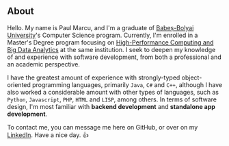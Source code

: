 ## About

Hello. My name is Paul Marcu, and I'm a graduate of [Babeș-Bolyai University](https://www.cs.ubbcluj.ro/)'s Computer Science program. Currently, I'm enrolled in a Master's Degree program focusing on [High-Performance Computing and Big Data Analytics](https://www.cs.ubbcluj.ro/invatamant/programe-academice/masterat/calcul-de-inalta-performanta-si-analiza-volumelor-mari-de-date/) at the same institution. I seek to deepen my knowledge of and experience with software development, from both a professional and an academic perspective.

I have the greatest amount of experience with strongly-typed object-oriented programming languages, primarily `Java`, `C#` and `C++`, although I have also worked a considerable amount with other types of languages, such as `Python`, `Javascript`, `PHP`, `HTML` and `LISP`, among others. In terms of software design, I'm most familiar with **backend development** and **standalone app development**.

To contact me, you can message me here on GitHub, or over on my [LinkedIn](https://www.linkedin.com/in/paul-marcu/). Have a nice day. :+1:
